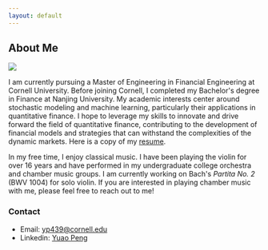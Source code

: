 ```yaml
---
layout: default
---
```


## About Me

<img class="profile-picture" src="avatar.jpg">

I am currently pursuing a Master of Engineering in Financial Engineering at Cornell University. Before joining Cornell, I completed my Bachelor's degree in Finance at Nanjing University. My academic interests center around stochastic modeling and machine learning, particularly their applications in quantitative finance. I hope to leverage my skills to innovate and drive forward the field of quantitative finance, contributing to the development of financial models and strategies that can withstand the complexities of the dynamic markets. Here is a copy of my [resume](https://aolueur.github.io/resume.pdf).

In my free time, I enjoy classical music. I have been playing the violin for over 16 years and have performed in my undergraduate college orchestra and chamber music groups. I am currently working on Bach's *Partita No. 2* (BWV 1004) for solo violin. If you are interested in playing chamber music with me, please feel free to reach out to me!

### Contact

* Email: [yp439@cornell.edu](mailto:yp439@cornell.edu)
* Linkedin: [Yuao Peng](https://www.linkedin.com/in/yuao-peng-b1364125a)